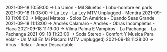2021-09-18 10:59:00 -> La Unión - Mil Siluetas - Lobo-hombre en parÍs
2021-09-18 11:03:00 -> La Ley - La Ley MTV Unplugged - Mentira
2021-09-18 11:08:00 -> Miguel Mateos - Solos En América - Cuando Seas Grande
2021-09-18 11:13:00 -> Andrés Calamaro - Andrés - Obras Incompletas - Flaca
2021-09-18 11:19:00 -> Vilma Palma E Vampiros - La Pachanga - La Pachanga
2021-09-18 11:23:00 -> Soda Stereo - Comfort Y Musica Para Volar - Un Misil En Mi Placard (MTV Unplugged)
2021-09-18 11:28:00 -> Virus - Relax - Amor Descartable

